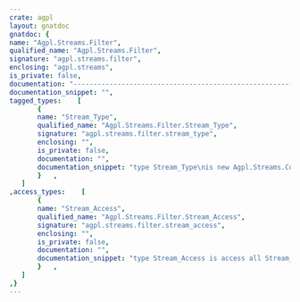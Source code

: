 ```yaml
---
crate: agpl
layout: gnatdoc
gnatdoc: {
name: "Agpl.Streams.Filter",
qualified_name: "Agpl.Streams.Filter",
signature: "agpl.streams.filter",
enclosing: "agpl.streams",
is_private: false,
documentation: "----------------------------------------------------------------------\n Exceptions                                                         --\n----------------------------------------------------------------------",
documentation_snippet: "",
tagged_types:    [
       {
       name: "Stream_Type",
       qualified_name: "Agpl.Streams.Filter.Stream_Type",
       signature: "agpl.streams.filter.stream_type",
       enclosing: "",
       is_private: false,
       documentation: "",
       documentation_snippet: "type Stream_Type\nis new Agpl.Streams.Controlled.Stream_Type with private;",
       }   ,
   ]
,access_types:    [
       {
       name: "Stream_Access",
       qualified_name: "Agpl.Streams.Filter.Stream_Access",
       signature: "agpl.streams.filter.stream_access",
       enclosing: "",
       is_private: false,
       documentation: "",
       documentation_snippet: "type Stream_Access is access all Stream_type'Class;",
       }   ,
   ]
,}
---
```

